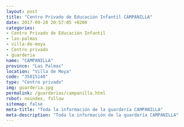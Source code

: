 ```yaml
---
layout: post
title: "Centro Privado de Educación Infantil CAMPANILLA"
date: 2017-09-20 20:57:05 +0200
categories:
- Centro Privado de Educación Infantil
- las-palmas
- villa-de-moya
- Centro privado
- guarderia
name: "CAMPANILLA"
province: "Las Palmas"
location: "Villa de Moya"
code: "35015140"
type: "Centro privado"
img: guarderia.jpg
permalink: /guarderias/campanilla.html
robot: noindex, follow
sitemap: false
meta-title: "Toda la información de la guardería CAMPANILLA"
meta-description: "Toda la información de la guardería CAMPANILLA"
---
```

